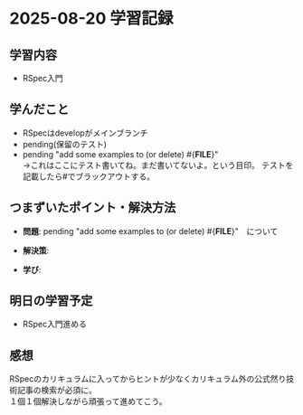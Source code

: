 # 2025-08-20 学習記録

## 学習内容
- RSpec入門

## 学んだこと
- RSpecはdevelopがメインブランチ
- pending(保留のテスト)
- pending "add some examples to (or delete) #{__FILE__}"
<br>→これはここにテスト書いてね。まだ書いてないよ。という目印。
テストを記載したら#でブラックアウトする。

## つまずいたポイント・解決方法
- **問題**:
pending "add some examples to (or delete) #{__FILE__}"　について
- **解決策**:


- **学び**:


## 明日の学習予定
- RSpec入門進める

## 感想
RSpecのカリキュラムに入ってからヒントが少なくカリキュラム外の公式然り技術記事の検索が必須に。
<br>１個１個解決しながら頑張って進めてこう。
